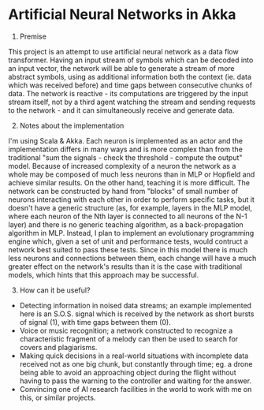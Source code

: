 Artificial Neural Networks in Akka
==================================

1. Premise

  This project is an attempt to use artificial neural network as a data flow transformer. Having an input stream of symbols which can be decoded into an input vector, the network will be able to generate a stream of more abstract symbols, using as additional information both the context (ie. data which was received before) and time gaps between consecutive chunks of data. The network is reactive - its computations are triggered by the input stream itself, not by a third agent watching the stream and sending requests to the network - and it can simultaneously receive and generate data.

2. Notes about the implementation

  I'm using Scala & Akka. Each neuron is implemented as an actor and the implementation differs in many ways and is more complex than from the traditional "sum the signals - check the threshold - compute the output" model. Because of increased complexity of a neuron the network as a whole may be composed of much less neurons than in MLP or Hopfield and achieve similar results. On the other hand, teaching it is more difficult. The network can be constructed by hand from "blocks" of small number of neurons interacting with each other in order to perform specific tasks, but it doesn't have a generic structure (as, for example, layers in the MLP model, where each neuron of the Nth layer is connected to all neurons of the N-1 layer) and there is no generic teaching algorithm, as a back-propagation algorithm in MLP. Instead, I plan to implement an evolutionary programming engine which, given a set of unit and performance tests, would contruct a network best suited to pass these tests. Since in this model there is much less neurons and connections between them, each change will have a much greater effect on the network's results than it is the case with traditional models, which hints that this approach may be successful.

3. How can it be useful?
  - Detecting information in noised data streams; an example implemented here is an S.O.S. signal which is received by the network as short bursts of signal (1), with time gaps between them (0). 
  - Voice or music recognition; a network constructed to recognize a characteristic fragment of a melody can then be used to search for covers and plagiarisms.
  - Making quick decisions in a real-world situations with incomplete data received not as one big chunk, but constantly through time; eg. a drone being able to avoid an approaching object during the flight without having to pass the warning to the controller and waiting for the answer.
  - Convincing one of AI research facilities in the world to work with me on this, or similar projects.
  